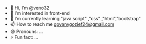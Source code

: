 - 👋 Hi, I’m @veno32
- 👀 I’m interested in  front-end
- 🌱 I’m currently learning "java script" ,"css" ,"html","bootstrap"
- 📫 How to reach me govanygozief24@gmail.com
- 😄 Pronouns: ...
- ⚡ Fun fact: ...

<!---
veno32/veno32 is a ✨ special ✨ repository because its `README.md` (this file) appears on your GitHub profile.
You can click the Preview link to take a look at your changes.
--->
